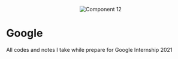<div align="center">

![Component 12](https://user-images.githubusercontent.com/40190772/98533260-67ab2500-228b-11eb-8935-0d2ec65e13d1.png)

</div>

# Google
All codes and notes I take while prepare for Google Internship 2021
